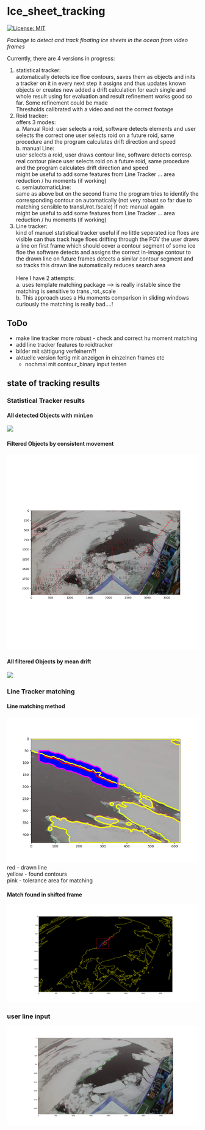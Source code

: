 # Ice_sheet_tracking
[![License: MIT](https://img.shields.io/badge/License-MIT-yellow.svg)](https://opensource.org/licenses/MIT)


_Package to detect and track floating ice sheets in the ocean from video frames_


Currently, there are 4 versions in progress: <br />
1. statistical tracker: <br />
   automatically detects ice floe contours, saves them as objects and inits a tracker on it
   in every next step it assigns and thus updates known objects or creates new
   added a drift calculation for each single and whole result using for evaluation and result refinement
   works good so far. Some refinement could be made <br />
   Thresholds calibrated with a video and not the correct footage <br />
3. Roid tracker: <br />
   offers 3 modes: <br />
   a. Manual Roid:
      user selects a roid, software detects elements and user selects the correct one
      user selects roid on a future roid, same procedure and the program calculates
      drift direction and speed <br />
   b. manual Line: <br />
      user selects a roid, user draws contour line, software detects corresp. real contour piece
      user selects roid on a future roid, same procedure and the program calculates
      drift direction and speed <br />
      might be useful to add some features from Line Tracker ... area reduction / hu moments (if working) <br />
   c. semiautomaticLine: <br />
      same as above but on the second frame the program tries to identify the corresponding
      contour on automatically (not very robust so far due to matching sensible to transl./rot./scale)
      if not: manual again <br />
      might be useful to add some features from Line Tracker ... area reduction / hu moments (if working) <br />
5. Line tracker: <br />
   kind of manuel statistical tracker
   useful if no little seperated ice floes are visible
   can thus track huge floes drifting through the FOV
   the user draws a line on first frame which should cover a contour segment of
   some ice floe
   the software detects and assigns the correct in-image contour to the drawn line
   on future frames detects a similar contour segment and so tracks this drawn line
   automatically reduces search area <br />
   <br />
   Here I have 2 attempts: <br />
   a. uses template matching package --> is really instable since the matching is sensitive to trans.,rot.,scale <br />
   b. This approach uses a Hu moments comparison in sliding windows
      curiously the matching is really bad....!
 


## ToDo

- make line tracker more robust
      - check and correct hu moment matching
- add line tracker features to roidtracker
- bilder mit sättigung verfeinern?!
- aktuelle version fertig mit anzeigen in einzelnen frames etc
    - nochmal mit contour_binary input testen



## state of tracking results
### Statistical Tracker results
#### All detected Objects with minLen
<img src="statistical tracker/1allminLen4Objects.png">

#### Filtered Objects by consistent movement
<img src="statistical tracker/2filterinconsitlmovingObj.png">

#### All filtered Objects by mean drift
<img src="statistical tracker/4CompletfilteredObj.png">

### Line Tracker matching
#### Line matching method
<img src="Line_tracker/findmatchingcontourexample.png"> 
red - drawn line <br />
yellow - found contours <br />
pink - tolerance area for matching <br />

#### Match found in shifted frame
<img src="Line_tracker/found_shifted_match.png">

### user line input
<img src="Line_tracker/line_input.png">

